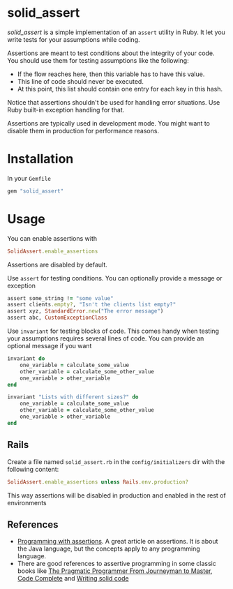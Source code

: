 # solid_assert

*solid_assert* is a simple implementation of an `assert` utility in Ruby. It let you write tests for your assumptions while coding. 

Assertions are meant to test conditions about the integrity of your code. You should use them for testing assumptions like the following:

- If the flow reaches here, then this variable has to have this value.
- This line of code should never be executed.
- At this point, this list should contain one entry for each key in this hash.

Notice that assertions shouldn't be used for handling error situations. Use Ruby built-in exception handling for that.

Assertions are typically used in development mode. You might want to disable them in production for performance reasons.

# Installation

In your `Gemfile`

```ruby
gem "solid_assert"
```

# Usage

You can enable assertions with

```ruby
SolidAssert.enable_assertions
```

Assertions are disabled by default.

Use `assert` for testing conditions. You can optionally provide a message or exception

```ruby
assert some_string != "some value"
assert clients.empty?, "Isn't the clients list empty?"
assert xyz, StandardError.new("The error message")
assert abc, CustomExceptionClass
```

Use `invariant` for testing blocks of code. This comes handy when testing your assumptions requires several lines of code. You can provide an optional message if you want

```ruby
invariant do
	one_variable = calculate_some_value
	other_variable = calculate_some_other_value
	one_variable > other_variable
end
```

```ruby
invariant "Lists with different sizes?" do
	one_variable = calculate_some_value
	other_variable = calculate_some_other_value
	one_variable > other_variable
end
```

## Rails

Create a file named `solid_assert.rb` in the `config/initializers` dir with the following content:

```ruby
SolidAssert.enable_assertions unless Rails.env.production?
```

This way assertions will be disabled in production and enabled in the rest of environments

## References

- [Programming with assertions](http://download.oracle.com/javase/1.4.2/docs/guide/lang/assert.html). A great article on assertions. It is about the Java language, but the concepts apply to any programming language.
- There are good references to assertive programming in some classic books like [The Pragmatic Programmer From Journeyman to Master](http://www.amazon.com/exec/obidos/ASIN/020161622X/ref=nosim/jorgmanrpersp-20), [Code Complete](http://www.amazon.com/exec/obidos/ASIN/0735619670/ref=nosim/jorgmanrpersp-20) and [Writing solid code](http://www.amazon.com/exec/obidos/ASIN/1556155514/ref=nosim/jorgmanrpersp-20)



